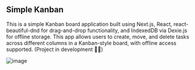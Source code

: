 ## Simple Kanban

This is a simple Kanban board application built using Next.js, React, react-beautiful-dnd for drag-and-drop functionality, and IndexedDB via Dexie.js for offline storage. This app allows users to create, move, and delete tasks across different columns in a Kanban-style board, with offline access supported.
(Project in development  🧑‍🍳)

![image](https://github.com/user-attachments/assets/4c98e86a-905a-4231-9bf1-8e6d813f3e23)
